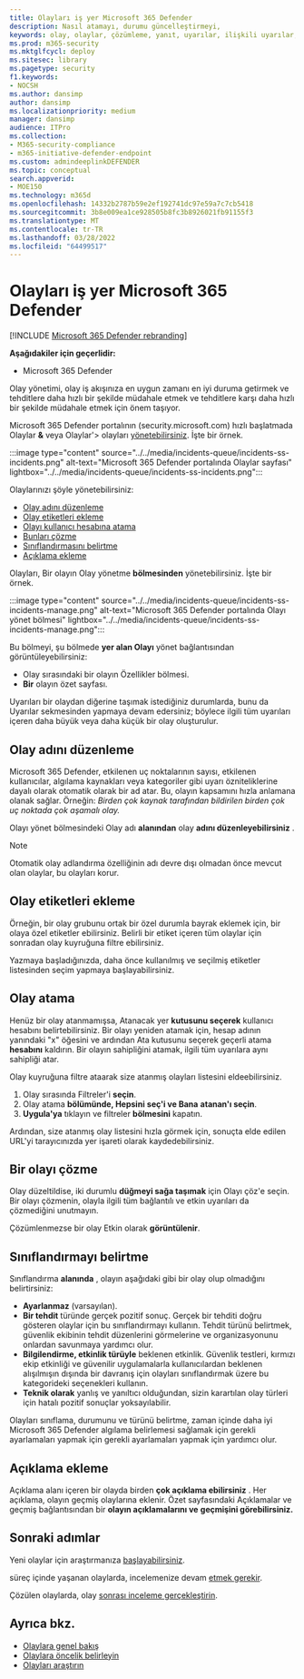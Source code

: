 ```yaml
---
title: Olayları iş yer Microsoft 365 Defender
description: Nasıl atamayı, durumu güncelleştirmeyi,
keywords: olay, olaylar, çözümleme, yanıt, uyarılar, ilişkili uyarılar, atama, güncelleştirme, durum, yönetme, sınıflandırma, microsoft, 365, m365
ms.prod: m365-security
ms.mktglfcycl: deploy
ms.sitesec: library
ms.pagetype: security
f1.keywords:
- NOCSH
ms.author: dansimp
author: dansimp
ms.localizationpriority: medium
manager: dansimp
audience: ITPro
ms.collection:
- M365-security-compliance
- m365-initiative-defender-endpoint
ms.custom: admindeeplinkDEFENDER
ms.topic: conceptual
search.appverid:
- MOE150
ms.technology: m365d
ms.openlocfilehash: 14332b2787b59e2ef192741dc97e59a7c7cb5418
ms.sourcegitcommit: 3b8e009ea1ce928505b8fc3b8926021fb91155f3
ms.translationtype: MT
ms.contentlocale: tr-TR
ms.lasthandoff: 03/28/2022
ms.locfileid: "64499517"
---
```

# <a name="manage-incidents-in-microsoft-365-defender"></a>Olayları iş yer Microsoft 365 Defender

[!INCLUDE [Microsoft 365 Defender rebranding](../includes/microsoft-defender.md)]


**Aşağıdakiler için geçerlidir:**
- Microsoft 365 Defender

Olay yönetimi, olay iş akışınıza en uygun zamanı en iyi duruma getirmek ve tehditlere daha hızlı bir şekilde müdahale etmek ve tehditlere karşı daha hızlı bir şekilde müdahale etmek için önem taşıyor.

Microsoft 365 Defender portalının (security.microsoft.com) hızlı başlatmada Olaylar **&** veya Olaylar'> olayları [yönetebilirsiniz](https://security.microsoft.com). İşte bir örnek.

:::image type="content" source="../../media/incidents-queue/incidents-ss-incidents.png" alt-text="Microsoft 365 Defender portalında Olaylar sayfası" lightbox="../../media/incidents-queue/incidents-ss-incidents.png":::

Olaylarınızı şöyle yönetebilirsiniz:

- [Olay adını düzenleme](#edit-the-incident-name)
- [Olay etiketleri ekleme](#add-incident-tags)
- [Olayı kullanıcı hesabına atama](#assign-an-incident)
- [Bunları çözme](#resolve-an-incident)
- [Sınıflandırmasını belirtme](#specify-the-classification)
- [Açıklama ekleme](#add-comments)

Olayları, Bir olayın Olay yönetme **bölmesinden** yönetebilirsiniz. İşte bir örnek.

:::image type="content" source="../../media/incidents-queue/incidents-ss-incidents-manage.png" alt-text="Microsoft 365 Defender portalında Olayı yönet bölmesi" lightbox="../../media/incidents-queue/incidents-ss-incidents-manage.png":::

Bu bölmeyi, şu bölmede **yer alan Olayı** yönet bağlantısından görüntüleyebilirsiniz:

- Olay sırasındaki bir olayın Özellikler bölmesi.
- **Bir** olayın özet sayfası.

Uyarıları bir olaydan diğerine taşımak istediğiniz durumlarda, bunu da Uyarılar sekmesinden yapmaya devam edersiniz; böylece ilgili tüm  uyarıları içeren daha büyük veya daha küçük bir olay oluşturulur.

## <a name="edit-the-incident-name"></a>Olay adını düzenleme

Microsoft 365 Defender, etkilenen uç noktalarının sayısı, etkilenen kullanıcılar, algılama kaynakları veya kategoriler gibi uyarı özniteliklerine dayalı olarak otomatik olarak bir ad atar. Bu, olayın kapsamını hızla anlamana olanak sağlar. Örneğin: *Birden çok kaynak tarafından bildirilen birden çok uç noktada çok aşamalı olay.*

Olayı yönet bölmesindeki Olay adı **alanından** olay **adını düzenleyebilirsiniz** .

> [!NOTE]
> Otomatik olay adlandırma özelliğinin adı devre dışı olmadan önce mevcut olan olaylar, bu olayları korur.

## <a name="add-incident-tags"></a>Olay etiketleri ekleme

Örneğin, bir olay grubunu ortak bir özel durumla bayrak eklemek için, bir olaya özel etiketler ebilirsiniz. Belirli bir etiket içeren tüm olaylar için sonradan olay kuyruğuna filtre ebilirsiniz.

Yazmaya başladığınızda, daha önce kullanılmış ve seçilmiş etiketler listesinden seçim yapmaya başlayabilirsiniz.

## <a name="assign-an-incident"></a>Olay atama

Henüz bir olay atanmamışsa, Atanacak yer **kutusunu seçerek** kullanıcı hesabını belirtebilirsiniz. Bir olayı yeniden atamak için, hesap adının yanındaki "x" öğesini ve ardından Ata kutusunu seçerek geçerli atama **hesabını** kaldırın. Bir olayın sahipliğini atamak, ilgili tüm uyarılara aynı sahipliği atar.

Olay kuyruğuna filtre ataarak size atanmış olayları listesini eldeebilirsiniz. 

1. Olay sırasında Filtreler'i **seçin**.
2. Olay atama **bölümünde, Hepsini** **seç'i ve Bana** **atanan'ı seçin**.
3. **Uygula'ya** tıklayın ve filtreler **bölmesini** kapatın.

Ardından, size atanmış olay listesini hızla görmek için, sonuçta elde edilen URL'yi tarayıcınızda yer işareti olarak kaydedebilirsiniz.

## <a name="resolve-an-incident"></a>Bir olayı çözme

Olay düzeltildise, iki durumlu **düğmeyi sağa taşımak** için Olayı çöz'e seçin. Bir olayı çözmenin, olayla ilgili tüm bağlantılı ve etkin uyarıları da çözmediğini unutmayın.

Çözümlenmezse bir olay Etkin olarak **görüntülenir**.

## <a name="specify-the-classification"></a>Sınıflandırmayı belirtme

Sınıflandırma **alanında** , olayın aşağıdaki gibi bir olay olup olmadığını belirtirsiniz:

- **Ayarlanmaz** (varsayılan).
- **Bir tehdit** türünde gerçek pozitif sonuç. Gerçek bir tehditi doğru gösteren olaylar için bu sınıflandırmayı kullanın. Tehdit türünü belirtmek, güvenlik ekibinin tehdit düzenlerini görmelerine ve organizasyonunu onlardan savunmaya yardımcı olur.
- **Bilgilendirme, etkinlik türüyle** beklenen etkinlik. Güvenlik testleri, kırmızı ekip etkinliği ve güvenilir uygulamalarla kullanıcılardan beklenen alışılmışın dışında bir davranış için olayları sınıflandırmak üzere bu kategorideki seçenekleri kullanın.
- **Teknik olarak** yanlış ve yanıltıcı olduğundan, sizin karartılan olay türleri için hatalı pozitif sonuçlar yoksayılabilir.

Olayları sınıflama, durumunu ve türünü belirtme, zaman içinde daha iyi Microsoft 365 Defender algılama belirlemesi sağlamak için gerekli ayarlamaları yapmak için gerekli ayarlamaları yapmak için yardımcı olur.

## <a name="add-comments"></a>Açıklama ekleme

Açıklama alanı içeren bir olayda birden **çok açıklama ebilirsiniz** . Her açıklama, olayın geçmiş olaylarına eklenir. Özet sayfasındaki Açıklamalar ve geçmiş bağlantısından bir **olayın açıklamalarını ve** **geçmişini görebilirsiniz.**

## <a name="next-steps"></a>Sonraki adımlar

Yeni olaylar için araştırmanıza [başlayabilirsiniz](investigate-incidents.md).

süreç içinde yaşanan olaylarda, incelemenize devam [etmek gerekir](investigate-incidents.md).

Çözülen olaylarda, olay [sonrası inceleme gerçekleştirin](first-incident-post.md).

## <a name="see-also"></a>Ayrıca bkz.

- [Olaylara genel bakış](incidents-overview.md)
- [Olaylara öncelik belirleyin](incident-queue.md)
- [Olayları araştırın](investigate-incidents.md)
